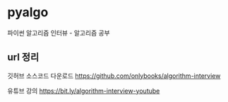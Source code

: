 # pyalgo
파이썬 알고리즘 인터뷰 - 알고리즘 공부

## url 정리

깃허브 소스코드 다운로드
https://github.com/onlybooks/algorithm-interview

유튜브 강의 https://bit.ly/algorithm-interview-youtube
